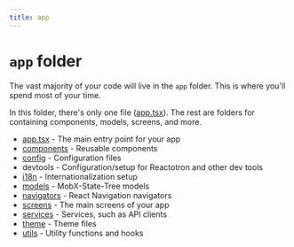 ```yaml
---
title: app
---
```


# `app` folder

The vast majority of your code will live in the `app` folder. This is where you'll spend most of your time.

In this folder, there's only one file ([app.tsx](./app.tsx.md)). The rest are folders for containing components, models, screens, and more.

- [app.tsx](./app.tsx.md) - The main entry point for your app
- [components](./components/Components.md) - Reusable components
- [config](./config/Config.md) - Configuration files
- devtools - Configuration/setup for Reactotron and other dev tools
- [i18n](./i18n/Internationalization.md) - Internationalization setup
- [models](./models/Models.md) - MobX-State-Tree models
- [navigators](./navigators/Navigation.md) - React Navigation navigators
- [screens](./screens/Screens.md) - The main screens of your app
- [services](./services/Services.md) - Services, such as API clients
- [theme](./theme/Theming.md) - Theme files
- [utils](./utils/Utils.md) - Utility functions and hooks

